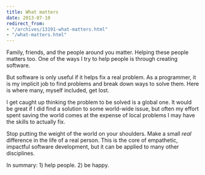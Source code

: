 ```yaml
---
title: What matters
date: 2013-07-10
redirect_from:
- "/archives/13191-what-matters.html"
- "/what-matters.html"
---
```



Family, friends, and the people around you matter. Helping these people matters too. One of the ways I try to help people is through creating software.

But software is only useful if it helps fix a real problem. As a programmer, it is my implicit job to find problems and break down ways to solve them. Here is where many, myself included, get lost.

I get caught up thinking the problem to be solved is a global one. It would be great if I did find a solution to some world-wide issue, but often my effort spent saving the world comes at the expense of local problems I may have the skills to actually fix.

Stop putting the weight of the world on your shoulders. Make a small _real_ difference in the life of a real person. This is the core of empathetic, impactful software development, but it can be applied to many other disciplines.

In summary: 1) help people. 2) be happy.
